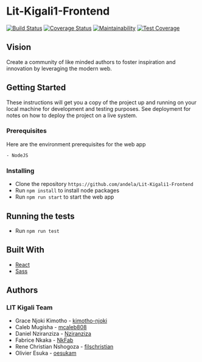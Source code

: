 # Lit-Kigali1-Frontend

[![Build Status](https://travis-ci.com/andela/Lit-Kigali1-Frontend.svg?branch=develop)](https://travis-ci.com/andela/Lit-Kigali1-Frontend)
[![Coverage Status](https://coveralls.io/repos/github/andela/Lit-Kigali1-Frontend/badge.svg?branch=develop)](https://coveralls.io/github/andela/Lit-Kigali1-Frontend?branch=develop)
[![Maintainability](https://api.codeclimate.com/v1/badges/14f7fb6ca284da80e5b0/maintainability)](https://codeclimate.com/github/andela/Lit-Kigali1-Frontend/maintainability)
[![Test Coverage](https://api.codeclimate.com/v1/badges/14f7fb6ca284da80e5b0/test_coverage)](https://codeclimate.com/github/andela/Lit-Kigali1-Frontend/test_coverage)

## Vision

Create a community of like minded authors to foster inspiration and innovation
by leveraging the modern web.

## Getting Started

These instructions will get you a copy of the project up and running on your local machine for development and testing purposes. See deployment for notes on how to deploy the project on a live system.

### Prerequisites

Here are the environment prerequisites for the web app

```
- NodeJS
```

### Installing

- Clone the repository `https://github.com/andela/Lit-Kigali1-Frontend`
- Run `npm install` to install node packages
- Run `npm run start` to start the web app

## Running the tests

- Run `npm run test`

## Built With

- [React](https://reactjs.org/)
- [Sass](https://sass-lang.com/)

## Authors

### **LIT Kigali Team**

- Grace Njoki Kimotho - [kimotho-njoki](https://github.com/kimotho-njoki)
- Caleb Mugisha - [mcaleb808](https://github.com/mcaleb808)
- Daniel Nziranziza - [Nziranziza](https://github.com/Nziranziza)
- Fabrice Nkaka - [NkFab](https://github.com/NkFab)
- Rene Christian Nshogoza - [filschristian](https://github.com/filschristian)
- Olivier Esuka - [oesukam](https://github.com/oesukam)
